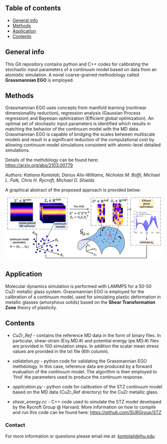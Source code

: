 ## Table of contents
* [General info](#general-info)
* [Methods](#methods)
* [Application](#application)
* [Contents](#contents)

## General info

This Git repository contains python and C++ codes for calibrating the stochastic input parameters of a continuum model based on data from an atomistic simulation.
A novel coarse-grained methodology called **Grassmannian EGO** is employed.

## Methods
Grassmannian EGO uses concepts from manifold learning 
(nonlinear dimensionallity reduction), regression analysis (Gaussian Process regression) and Bayesian optimization (Efficient global optimization). An optimal set of stochastic input parameters is identified which results in matching the behavior of the continuum model with the MD data. Grassmannian EGO is capable of bridging the scales between multiscale models and result in a significant reduction of the computational cost by allowing 
continuum model simulations consistent with atomic-level detailed simulations.

Details of the methdology can be found here: https://arxiv.org/abs/2103.00779

*Authors: Katiana Kontolati, Darius Alix-Williams, Nicholas M. Boffi, Michael L. Falk, Chris H. Rycroft, Michael D. Shields*

A graphical abstract of the proposed approach is provided below:

<img src="Graphical-illustration.png" width="700">


## Application

Molecular dynamics simulation is performed with LAMMPS for a 50-50 CuZr metallic glass system.
Grassmannian EGO is employed for the calibration of a continuum model, used for simulating plastic deformation in metallic glasses (amorphous solids) based on 
the **Shear Transformation Zone** theory of plasticity. 
 
## Contents

* _CuZr_Ref_ - contains the reference MD data in the form of binary files. In particular, shear-strain (Exy.MD.#) and potential energy (pe.MD.#) files are provided in 
100 simulation steps. In addition the scalar mean stress values are provided in the txt file (6th column).

* _validation.py_ - python code for validating the Grassmannian EGO methdology. In this case, reference data are produced by a forward evaluation of the continuum model.
The algorithm is then employed to 'find' the parameters used to produce the continuum response.

* _application.py_ - python code for calibration of the STZ continuum model based on the MD data (CuZr_Ref directory) for the CuZr metallic glass. 

* _shear_energy.cc_ - C++ code used to simulate the STZ model developed by the Rycroft Group @ Harvard. More information on how to compile and run this code can
be found here: https://github.com/SURGroup/STZ


### Contact
For more information or questions please email me at: kontolati@jhu.edu



